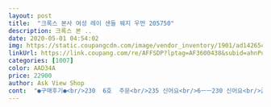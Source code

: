 ```yaml
---
layout: post 
title:  "크록스 본사 여성 레이 샌들 웨지 우먼 205750" 
description: 크록스 본 ..
date: 2020-05-01 04:54:02 
img: https://static.coupangcdn.com/image/vendor_inventory/1901/ad14265c1cf8a5761338e620c310b14b0e9b5d6ad9aa1a40d0f57e6d4488.jpg 
linkUrl: https://link.coupang.com/re/AFFSDP?lptag=AF3600438&subid=ahnPublicAsk&pageKey=210508893&itemId=627274958&vendorItemId=4708888505&traceid=V0-113-950a081e772ddf8b 
categories: [1007] 
color: AAD34A 
price: 22900 
author: Ask View Shop 
cont:  "●구매후기●<br/>230  6호  주문<br/>235 신어요<br/>6ㅡㅡ230 신어요<br/>굽이   있어도   많이  걸어도   신발이  편함  235~240   신는데  240  시켰더니  딱맞고   좋아요<br/>높아도 힐 보다 편하고<br/>맘에  듭니다<br/>맘에들어요<br/>발 짧고 발길이232 볼통통<br/>발가락 남김없이 딱 맞네요<br/>발바닥 도 부드럽고<br/>발이통통 하지만 편하게 발등도<br/>요 샌들은<br/>운동화 240 신지만 샌들이라<br/>운동화240<br/>잘 맞습니다<br/>폭신하고 착용 도 예쁩니다<br/>" 
---
```


